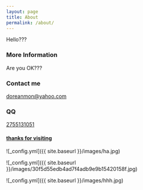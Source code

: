 ```yaml
---
layout: page
title: About
permalink: /about/
---
```


Hello???

### More Information

Are you OK???

### Contact me

[doreanmon@yahoo.com](mailto:doreanmon@yahoo.com)

### QQ
[2755131051](https://blog.eunji.cn/music/music.html)

#### **[thanks for visiting](https://aidn.jp/mikuwarp/)**

![_config.yml]({{ site.baseurl }}/images/ha.jpg)

![_config.yml]({{ site.baseurl }}/images/30f5d55edb4ad7f4adb9e9b15420158f.jpg)

![_config.yml]({{ site.baseurl }}/images/hhh.jpg)
